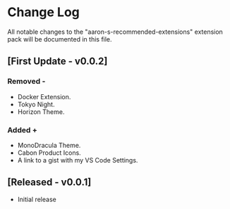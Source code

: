 # Change Log

All notable changes to the "aaron-s-recommended-extensions" extension pack will be documented in this file.

## [First Update - v0.0.2]

### **Removed -**

- Docker Extension.
- Tokyo Night.
- Horizon Theme.

### **Added +**

- MonoDracula Theme.
- Cabon Product Icons.
- A link to a gist with my VS Code Settings.

## [Released - v0.0.1]

- Initial release
